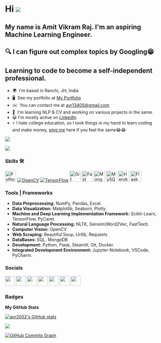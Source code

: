 # Hi ![](https://user-images.githubusercontent.com/18350557/176309783-0785949b-9127-417c-8b55-ab5a4333674e.gif)


<div align='left'>
  <h2>My name is Amit Vikram Raj. I'm an aspiring Machine Learning Engineer.</h2>
</div>

## 🔍 I can figure out complex topics by Googling😁

## **Learning to code to become a self-independent professional.**


* 🌍  I'm based in Ranchi, JH, India
* 🖥️  See my portfolio at [My Portfolio](http://avr2002.github.io/portfolio-avr/)
* ✉️  You can contact me at [avr13405@gmail.com](mailto:avr13405@gmail.com)
* 🧠  I'm learning NLP & CV and working on various projects in the same.
* 😀  I'm mostly active on [LinkedIn](https://www.linkedin.com/in/amit-vikram-raj-883460207/)
* ⚡  I hate college education, so I took things in my hand to learn coding and make money, [ping me](https://www.linkedin.com/in/amit-vikram-raj-883460207/) here if you feel    the same😂😂

**![](https://komarev.com/ghpvc/?username=avr2002&label=PROFILE+VIEWS)**

<a href="https://www.github.com/avr2002" target="_blank" rel="noreferrer"><img
src="https://img.shields.io/github/followers/avr2002?logo=github&style=for-the-badge&color=f97316&labelColor=000000" /></a>

### Skills 🛠

<p align="left">
<a href="https://www.python.org/" target="_blank" rel="noreferrer"><img src="https://raw.githubusercontent.com/danielcranney/readme-generator/main/public/icons/skills/python-colored.svg" width="36" height="36" alt="Python" /></a>
<a href="https://opencv.org/" target="_blank" rel="noreferrer"><img src="https://img.shields.io/badge/OpenCV-27338e?style=for-the-badge&logo=OpenCV&logoColor=white"  alt="OpenCV" /></a>
<a href="https://www.tensorflow.org/" target="_blank" rel="noreferrer"><img src="https://img.shields.io/badge/TensorFlow-FF6F00?style=for-the-badge&logo=TensorFlow&logoColor=white" alt="TensorFlow" /></a>
<a href="https://git-scm.com/" target="_blank" rel="noreferrer"><img src="https://raw.githubusercontent.com/danielcranney/readme-generator/main/public/icons/skills/git-colored.svg" width="36" height="36" alt="Git" /></a>
<a href="https://fastapi.tiangolo.com/" target="_blank" rel="noreferrer"><img src="https://raw.githubusercontent.com/danielcranney/readme-generator/main/public/icons/skills/fastapi-colored.svg" width="36" height="36" alt="Fast API" /></a>
<a href="https://www.mongodb.com/" target="_blank" rel="noreferrer"><img src="https://raw.githubusercontent.com/danielcranney/readme-generator/main/public/icons/skills/mongodb-colored.svg" width="36" height="36" alt="MongoDB" /></a>
<a href="https://www.mysql.com/" target="_blank" rel="noreferrer"><img src="https://raw.githubusercontent.com/danielcranney/readme-generator/main/public/icons/skills/mysql-colored.svg" width="36" height="36" alt="MySQL" /></a>
<a href="https://www.heroku.com/" target="_blank" rel="noreferrer"><img src="https://raw.githubusercontent.com/danielcranney/readme-generator/main/public/icons/skills/heroku-colored.svg" width="36" height="36" alt="Heroku" /></a>
<a href="https://flask.palletsprojects.com/en/2.0.x/" target="_blank" rel="noreferrer"><img src="https://raw.githubusercontent.com/danielcranney/readme-generator/main/public/icons/skills/flask-colored.svg" width="36" height="36" alt="Flask" /></a>
</p>


### Tools | Frameworks 

<!-- Web: ReactJS, NodeJS, ExpressJS, MongoDB, GraphQL -->
- **Data Preprocessing:** NumPy, Pandas, Excel. 
- **Data Visualization:** Matplotlib, Seaborn, Plotly. 
- **Machine and Deep Learning Implementation Framework:** Scikit-Learn, TensorFlow, PyCaret. 
- **Natural Language Processing:** NLTK, Gensim(Word2Vec, FastText). 
- **Computer Vision:** OpenCV
- **Web Scraping:** Beautiful Soup, Urllib, Requests
- **DataBases**: SQL, MongoDB
- **Development:** Python, Flask, Steamlit, Git, Docker.
- **Integrated Development Environment:** Jupyter-Notebook, VSCode, PyCharm. 
<!-- - Cloud Services: AWS, Google Colaboratory, Kaggle kernel.  -->



### Socials

<p align="left"> <a href="https://www.dev.to/avr2002" target="_blank" rel="noreferrer"><img src="https://raw.githubusercontent.com/danielcranney/readme-generator/main/public/icons/socials/devdotto.svg" width="32" height="32" /></a> <a href="https://www.github.com/avr2002" target="_blank" rel="noreferrer"><img src="https://raw.githubusercontent.com/danielcranney/readme-generator/main/public/icons/socials/github.svg" width="32" height="32" /></a> <a href="https://amitvikramraj.hashnode.dev" target="_blank" rel="noreferrer"><img src="https://raw.githubusercontent.com/danielcranney/readme-generator/main/public/icons/socials/hashnode.svg" width="32" height="32" /></a> <a href="http://www.instagram.com/amitvikram.raj/" target="_blank" rel="noreferrer"><img src="https://raw.githubusercontent.com/danielcranney/readme-generator/main/public/icons/socials/instagram.svg" width="32" height="32" /></a> <a href="https://www.linkedin.com/in/amit-vikram-raj-883460207/" target="_blank" rel="noreferrer"><img src="https://raw.githubusercontent.com/danielcranney/readme-generator/main/public/icons/socials/linkedin.svg" width="32" height="32" /></a> <a href="http://www.medium.com/@avr13405" target="_blank" rel="noreferrer"><img src="https://raw.githubusercontent.com/danielcranney/readme-generator/main/public/icons/socials/medium.svg" width="32" height="32" /></a> <a href="https://www.twitter.com/avr_027" target="_blank" rel="noreferrer"><img src="https://raw.githubusercontent.com/danielcranney/readme-generator/main/public/icons/socials/twitter.svg" width="32" height="32" /></a></p>

### Badges

<b>My GitHub Stats</b>

<a href="http://www.github.com/avr2002"><img src="https://github-readme-stats.vercel.app/api?username=avr2002&show_icons=true&hide=&count_private=true&title_color=ffffff&text_color=ffffff&icon_color=f97316&bg_color=000000&hide_border=true&show_icons=true" alt="avr2002's GitHub stats" /></a>

<a href="http://www.github.com/avr2002"><img src="https://github-readme-streak-stats.herokuapp.com/?user=avr2002&stroke=ffffff&background=000000&ring=ffffff&fire=ffffff&currStreakNum=ffffff&currStreakLabel=ffffff&sideNums=ffffff&sideLabels=ffffff&dates=ffffff&hide_border=true" /></a>

<a href="http://www.github.com/avr2002"><img src="https://github-readme-activity-graph.cyclic.app/graph?username=avr2002&bg_color=000000&color=ffffff&line=f97316&point=ffffff&area_color=000000&area=true&hide_border=true&custom_title=GitHub%20Commits%20Graph" alt="GitHub Commits Graph" /></a>


